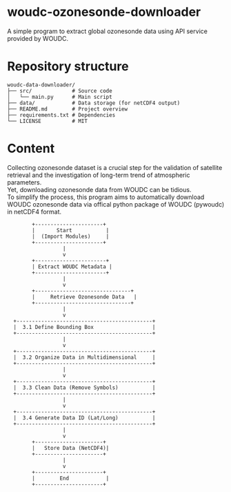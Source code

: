 # woudc-ozonesonde-downloader
A simple program to extract global ozonesonde data using API service provided by WOUDC.

# Repository structure
```
woudc-data-downloader/
├── src/             # Source code
│   └── main.py      # Main script
├── data/            # Data storage (for netCDF4 output)
├── README.md        # Project overview
├── requirements.txt # Dependencies
└── LICENSE          # MIT
```

# Content
Collecting ozonesonde dataset is a crucial step for the validation of satellite retrieval and the investigation of long-term trend of atmospheric parameters.</br>
Yet, downloading ozonesonde data from WOUDC can be tidious. </br>
To simplify the process, this program aims to automatically download WOUDC ozonesonde data via offical python package of WOUDC (pywoudc) in netCDF4 format. </br>
```
        +----------------------+
        |       Start           |
        |  (Import Modules)     |
        +----------------------+
                  |
                  v
        +-----------------------+
        | Extract WOUDC Metadata |
        +-----------------------+
                  |
                  v
        +-------------------------------+
        |     Retrieve Ozonesonde Data   |
        +-------------------------------+
                  |
                  v
  +--------------------------------------------+
  |  3.1 Define Bounding Box                   |
  +--------------------------------------------+
                  |
                  v
  +--------------------------------------------+
  |  3.2 Organize Data in Multidimensional     |
  +--------------------------------------------+
                  |
                  v
  +--------------------------------------------+
  |  3.3 Clean Data (Remove Symbols)           |
  +--------------------------------------------+
                  |
                  v
  +--------------------------------------------+
  |  3.4 Generate Data ID (Lat/Long)           |
  +--------------------------------------------+
                  |
                  v
        +----------------------+
        |   Store Data (NetCDF4)|
        +----------------------+
                  |
                  v
        +----------------------+
        |        End            |
        +----------------------+
```